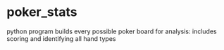 # poker_stats
python program builds every possible poker board for analysis: includes scoring and identifying all hand types
